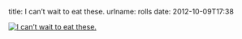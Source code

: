 title: I can&#x02bc;t wait to eat these.
urlname: rolls
date: 2012-10-09T17:38

[![I can&#x02bc;t wait to eat these.](https://dl.dropboxusercontent.com/s/zd18q3zv6n31yc3/20121009-rolls.jpg)](http://instagr.am/p/QlB9aVrl70/)